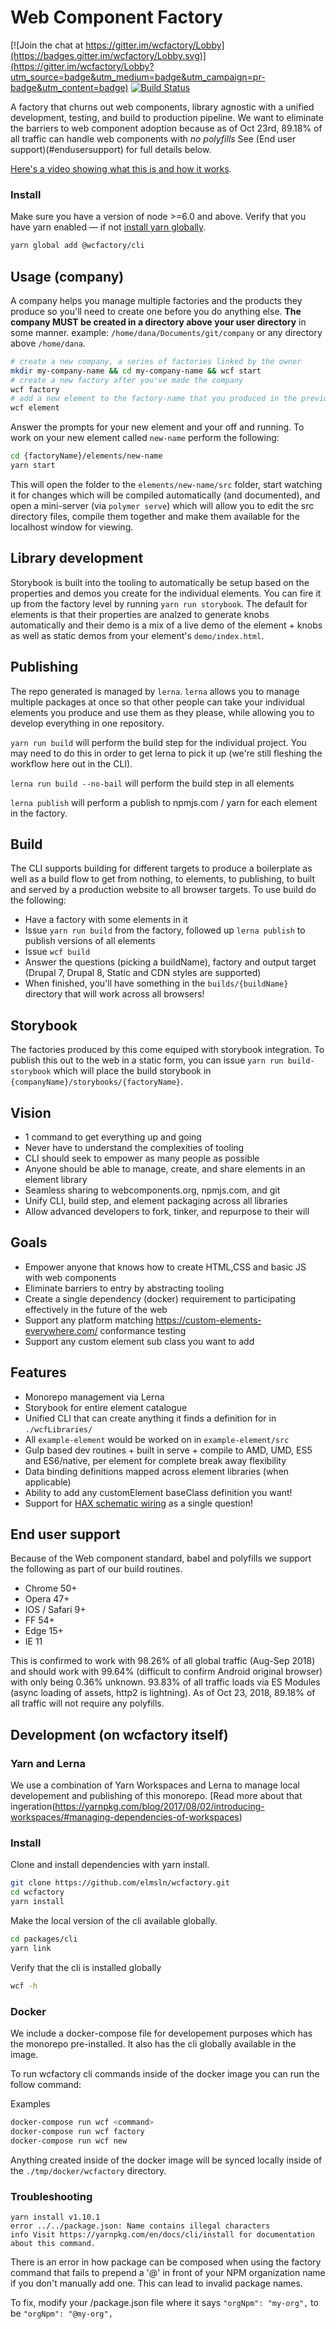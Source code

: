 # Web Component Factory

[![Join the chat at https://gitter.im/wcfactory/Lobby](https://badges.gitter.im/wcfactory/Lobby.svg)](https://gitter.im/wcfactory/Lobby?utm_source=badge&utm_medium=badge&utm_campaign=pr-badge&utm_content=badge)
[![Build Status](https://travis-ci.com/elmsln/wcfactory.svg?branch=master)](https://travis-ci.com/elmsln/wcfactory)

A factory that churns out web components, library agnostic with a unified development, testing, and build to production pipeline. We want to eliminate the barriers to web component adoption because as of Oct 23rd, 89.18% of all traffic can handle web components with *no polyfills* See (End user support)(#endusersupport) for full details below.

[Here's a video showing what this is and how it works](https://www.youtube.com/playlist?list=PLJQupiji7J5cAv7Jfr1V8FvUTx_jJrmCl).

### Install

Make sure you have a version of node >=6.0 and above.
Verify that you have yarn enabled — if not [install yarn globally](https://yarnpkg.com/lang/en/docs/install/).
```bash
yarn global add @wcfactory/cli
```
## Usage (company)
A company helps you manage multiple factories and the products they produce so you'll need to create one before you do anything else. **The company MUST be created in a directory above your user directory** in some manner. example: `/home/dana/Documents/git/company` or any directory above `/home/dana`.
```bash
# create a new company, a series of factories linked by the owner
mkdir my-company-name && cd my-company-name && wcf start
# create a new factory after you've made the company
wcf factory
# add a new element to the factory-name that you produced in the previous step
wcf element
```
Answer the prompts for your new element and your off and running. To work on your new element called `new-name` perform the following:
```bash
cd {factoryName}/elements/new-name
yarn start
```
This will open the folder to the `elements/new-name/src` folder, start watching it for changes which will be compiled automatically (and documented), and open a mini-server (via `polymer serve`) which will allow you to edit the src directory files, compile them together and make them available for the localhost window for viewing.

## Library development
Storybook is built into the tooling to automatically be setup based on the properties and demos you create for the individual elements. You can fire it up from the factory level by running `yarn run storybook`. The default for elements is that their properties are analzed to generate knobs automatically and their demo is a mix of a live demo of the element + knobs as well as static demos from your element's `demo/index.html`.

## Publishing
The repo generated is managed by `lerna`. `lerna` allows you to manage multiple packages at once so that other people can take your individual elements you produce and use them as they please, while allowing you to develop everything in one repository.

`yarn run build` will perform the build step for the individual project. You may need to do this in order to get lerna to pick it up (we're still fleshing the workflow here out in the CLI).

`lerna run build --no-bail` will perform the build step in all elements

`lerna publish` will perform a publish to npmjs.com / yarn for each element in the factory.

## Build
The CLI supports building for different targets to produce a boilerplate as well as a build flow to get from nothing, to elements, to publishing, to built and served by a production website to all browser targets. To use build do the following:
- Have a factory with some elements in it
- Issue `yarn run build` from the factory, followed up `lerna publish` to publish versions of all elements
- Issue `wcf build`
- Answer the questions (picking a buildName), factory and output target (Drupal 7, Drupal 8, Static and CDN styles are supported)
- When finished, you'll have something in the `builds/{buildName}` directory that will work across all browsers!

## Storybook
The factories produced by this come equiped with storybook integration. To publish this out to the web in a static form, you can issue `yarn run build-storybook` which will place the build storybook in `{companyName}/storybooks/{factoryName}`.

## Vision
- 1 command to get everything up and going
- Never have to understand the complexities of tooling
- CLI should seek to empower as many people as possible
- Anyone should be able to manage, create, and share elements in an element library
- Seamless sharing to webcomponents.org, npmjs.com, and git
- Unify CLI, build step, and element packaging across all libraries
- Allow advanced developers to fork, tinker, and repurpose to their will

## Goals
- Empower anyone that knows how to create HTML,CSS and basic JS with web components
- Eliminate barriers to entry by abstracting tooling
- Create a single dependency (docker) requirement to participating effectively in the future of the web
- Support any platform matching https://custom-elements-everywhere.com/ conformance testing
- Support any custom element sub class you want to add

## Features
- Monorepo management via Lerna
- Storybook for entire element catalogue
- Unified CLI that can create anything it finds a definition for in `./wcfLibraries/`
- All `example-element` would be worked on in `example-element/src`
- Gulp based dev routines + built in serve + compile to AMD, UMD, ES5 and ES6/native, per element for complete break away flexibility
- Data binding definitions mapped across element libraries (when applicable)
- Ability to add any customElement baseClass definition you want!
- Support for [HAX schematic wiring](http://haxtheweb.org/) as a single question!

## End user support
Because of the Web component standard, babel and polyfills we support the following as part of our build routines.
- Chrome 50+
- Opera 47+
- IOS / Safari 9+
- FF 54+
- Edge 15+
- IE 11

This is confirmed to work with 98.26% of all global traffic (Aug-Sep 2018) and should work with 99.64% (difficult to confirm Android original browser) with only being 0.36% unknown. 93.83% of all traffic loads via ES Modules (async loading of assets, http2 is lightning). As of Oct 23, 2018, 89.18% of all traffic will not require any polyfills.

## Development (on wcfactory itself)

### Yarn and Lerna

We use a combination of Yarn Workspaces and Lerna to manage local developement and publishing of this monorepo. [Read more about that ingeration(https://yarnpkg.com/blog/2017/08/02/introducing-workspaces/#managing-dependencies-of-workspaces)

### Install

Clone and install dependencies with yarn install.

```bash
git clone https://github.com/elmsln/wcfactory.git
cd wcfactory
yarn install
```

Make the local version of the cli available globally.

```bash
cd packages/cli
yarn link
```

Verify that the cli is installed globally

```bash
wcf -h
```

### Docker

We include a docker-compose file for developement purposes which has the monorepo pre-installed.  It also has
the cli globally available in the image.

To run wcfactory cli commands inside of the docker image you can run the follow command:

Examples
```bash
docker-compose run wcf <command>
docker-compose run wcf factory
docker-compose run wcf new
```

Anything created inside of the docker image will be synced locally inside of the `./tmp/docker/wcfactory` directory.

### Troubleshooting

```
yarn install v1.10.1
error ../../package.json: Name contains illegal characters
info Visit https://yarnpkg.com/en/docs/cli/install for documentation about this command.
```

There is an error in how package can be composed when using the factory command that fails to prepend a '@' in front of your NPM organization name if you don't manually add one.  This can lead to invalid package names.

To fix, modify your /package.json file where it says ```"orgNpm": "my-org",``` to be ```"orgNpm": "@my-org",```
